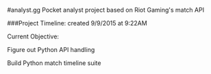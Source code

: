 #analyst.gg
Pocket analyst project based on Riot Gaming's match API


###Project Timeline:
created 9/9/2015 at 9:22AM

Current Objective:

Figure out Python API handling

Build Python match timeline suite
